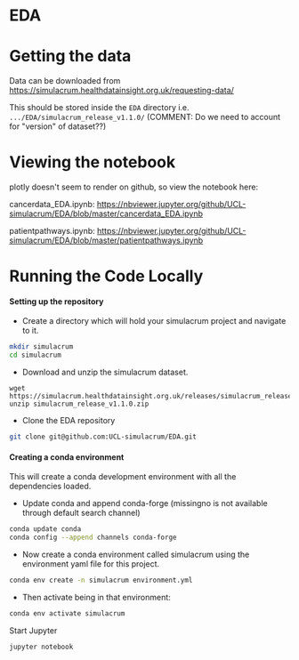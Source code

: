 # EDA

# Getting the data 

Data can be downloaded from https://simulacrum.healthdatainsight.org.uk/requesting-data/

This should be stored inside the `EDA` directory i.e. `.../EDA/simulacrum_release_v1.1.0/` (COMMENT: Do we need to account for "version" of dataset??)

# Viewing the notebook

plotly doesn't seem to render on github, so view the notebook here:

cancerdata_EDA.ipynb:
https://nbviewer.jupyter.org/github/UCL-simulacrum/EDA/blob/master/cancerdata_EDA.ipynb

patientpathways.ipynb:
https://nbviewer.jupyter.org/github/UCL-simulacrum/EDA/blob/master/patientpathways.ipynb

# Running the Code Locally

#### Setting up the repository

* Create a directory which will hold your simulacrum project and navigate to it.  

```bash
mkdir simulacrum
cd simulacrum
```

* Download and unzip the simulacrum dataset.
```
wget https://simulacrum.healthdatainsight.org.uk/releases/simulacrum_release_v1.1.0.zip
unzip simulacrum_release_v1.1.0.zip
```
* Clone the EDA repository

```bash
git clone git@github.com:UCL-simulacrum/EDA.git
```

#### Creating a conda environment
This will create a conda development environment with all the dependencies loaded.

* Update conda and append conda-forge (missingno is not available through default search channel)

```bash
conda update conda
conda config --append channels conda-forge
```

* Now create a conda environment called simulacrum using the environment yaml file for this project.

```bash
conda env create -n simulacrum environment.yml
```

* Then activate being in that environment:

```bash
conda env activate simulacrum
```

Start Jupyter

```bash
jupyter notebook
```
